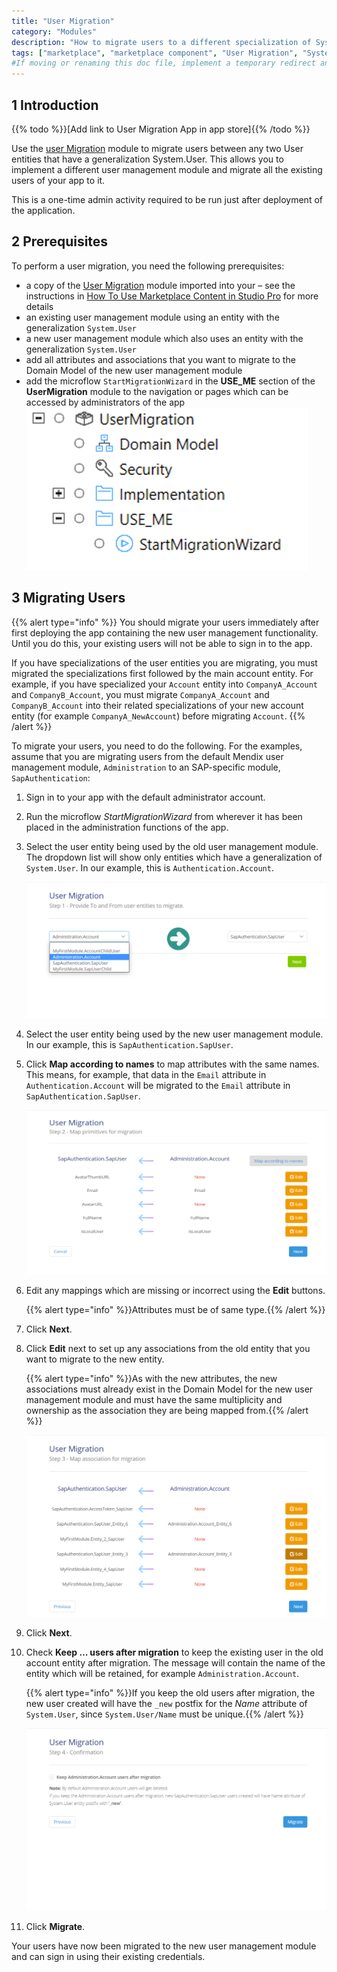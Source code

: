 ```yaml
---
title: "User Migration"
category: "Modules"
description: "How to migrate users to a different specialization of System.User using the User Migration module"
tags: ["marketplace", "marketplace component", "User Migration", "System.User", "platform support"]
#If moving or renaming this doc file, implement a temporary redirect and let the respective team know they should update the URL in the product. See Mapping to Products for more details.
---
```


## 1 Introduction

{{% todo %}}[Add link to User Migration App in app store]{{% /todo %}}

Use the [user Migration](https://appstore.home.mendix.com/link/app/) module to migrate users between any two User entities that have a generalization System.User. This allows you to implement a different user management module and migrate all the existing users of your app to it.

This is a one-time admin activity required to be run just after deployment of the application.

## 2 Prerequisites

To perform a user migration, you need the following prerequisites:

* a copy of the [User Migration]() module imported into your – see the instructions in [How To Use Marketplace Content in Studio Pro](/appstore/general/app-store-content) for more details
* an existing user management module using an entity with the generalization `System.User`
* a new user management module which also uses an entity with the generalization `System.User`
* add all attributes and associations that you want to migrate to the Domain Model of the new user management module
* add the microflow `StartMigrationWizard` in the **USE_ME** section of the **UserMigration** module to the navigation or pages which can be accessed by administrators of the app
    ![Graphical user interface, text, application Description automatically generated](attachments/user-migration-module/image1.png)

## 3 Migrating Users

{{% alert type="info" %}}
You should migrate your users immediately after first deploying the app containing the new user management functionality. Until you do this, your existing users will not be able to sign in to the app.

If you have specializations of the user entities you are migrating, you must migrated the specializations first followed by the main account entity. For example, if you have specialized your `Account` entity into `CompanyA_Account` and `CompanyB_Account`, you must migrate `CompanyA_Account` and `CompanyB_Account` into their related specializations of your new account entity (for example `CompanyA_NewAccount`) before migrating `Account`.
{{% /alert %}}

To migrate your users, you need to do the following. For the examples, assume that you are migrating users from the default Mendix user management module, `Administration` to an SAP-specific module, `SapAuthentication`:

1. Sign in to your app with the default administrator account.

2. Run the microflow *StartMigrationWizard* from wherever it has been placed in the administration functions of the app.

3. Select the user entity being used by the old user management module. The dropdown list will show only entities which have a generalization of `System.User`. In our example, this is `Authentication.Account`.

    ![](attachments/user-migration-module/image2.png)

4. Select the user entity being used by the new user management module. In our example, this is `SapAuthentication.SapUser`.

5. Click **Map according to names** to map attributes with the same names. This means, for example, that data in the `Email` attribute in `Authentication.Account` will be migrated to the `Email` attribute in `SapAuthentication.SapUser`.

    ![](attachments/user-migration-module/image3.png)

6. Edit any mappings which are missing or incorrect using the **Edit** buttons.

    {{% alert type="info" %}}Attributes must be of same type.{{% /alert %}}

7. Click **Next**.

8. Click **Edit** next to set up any associations from the old entity that you want to migrate to the new entity.

    {{% alert type="info" %}}As with the new attributes, the new associations must already exist in the Domain Model for the new user management module and must have the same multiplicity and ownership as the association they are being mapped from.{{% /alert %}}

    ![](attachments/user-migration-module/image4.png)

9. Click **Next**.

10. Check **Keep … users after migration** to keep the existing user in the old account entity after migration. The message will contain the name of the entity which will be retained, for example `Administration.Account`.

    {{% alert type="info" %}}If you keep the old users after migration, the new user created will have the `_new` postfix for the *Name* attribute of `System.User`, since `System.User/Name` must be  unique.{{% /alert %}}

    ![](attachments/user-migration-module/image5.png)

11. Click **Migrate**.

Your users have now been migrated to the new user management module and can sign in using their existing credentials.
